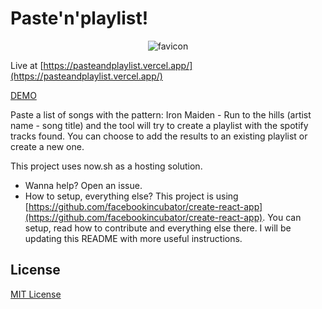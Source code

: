 # Paste'n'playlist!

<p align="center"><img src="https://image.ibb.co/kvvpB5/favicon.jpg" alt="favicon" border="0"></p>

Live at [https://pasteandplaylist.vercel.app/](https://pasteandplaylist.vercel.app/)

[DEMO](https://pasteandplaylist.vercel.app/)

Paste a list of songs with the pattern: Iron Maiden - Run to the hills (artist name - song title) and the tool will try to create a playlist with the spotify tracks found. You can choose to add the results to an existing playlist or create a new one.

This project uses now.sh as a hosting solution.

- Wanna help? Open an issue.
- How to setup, everything else? This project is using [https://github.com/facebookincubator/create-react-app](https://github.com/facebookincubator/create-react-app). You can setup, read how to contribute and everything else there. I will be updating this README with more useful instructions.

## License

[MIT License](http://djalmaaraujo.mit-license.org/)
